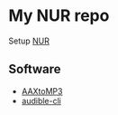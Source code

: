 # My NUR repo
Setup [NUR](https://github.com/nix-community/NUR)

## Software
- [AAXtoMP3](https://github.com/KrumpetPirate/AAXtoMP3/releases)
- [audible-cli](https://github.com/mkb79/audible-cli)

